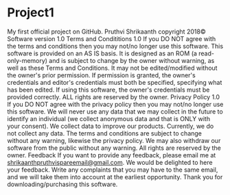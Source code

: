 # Project1
My first official project on GitHub.
Pruthvi Shrikaanth copyright 2018©
Software version 1.0
Terms and Condititions 1.0
If you DO NOT agree with the terms and conditions then you may not/no longer use this software. This software is provided on an AS IS basis. It is designed as an ROM (a read-only-memory) and is subject to change by the owner without warning, as well as these Terms and Conditions. It may not be edited/modified without the owner's prior permission. If permission is granted, the owner's credentials and editor's credentials must both be specified, specifying what has been edited. If using this software, the owner's credentials must be provided correctly. ALL rights are reserved by the owner.
Privacy Policy 1.0
If you DO NOT agree with the privacy policy then you may not/no longer use this software. We will never use any data that we may collect in the future to identify an individual (we collect anonymous data and that is ONLY with your consent). We collect data to improve our products. Currently, we do not collect any data. The terms and conditions are subject to change without any warning, likewise the privacy policy. We may also withdraw our software from the public without any warning. All rights are reserved by the owner.
Feedback
If you want to provide any feedback, please email me at shrikaanthpruthvispareemail@gmail.com. We would be delighted to here your feedback. Write any complaints that you may have to the same email, and we will take them into account at the earliest opportunity. Thank you for downloading/purchasing this software.
